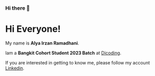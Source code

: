 ### Hi there 👋

<!--
**alyairzanr/alyairzanr** is a ✨ _special_ ✨ repository because its `README.md` (this file) appears on your GitHub profile.

Here are some ideas to get you started:

- 🔭 I’m currently working on ...
- 🌱 I’m currently learning ...
- 👯 I’m looking to collaborate on ...
- 🤔 I’m looking for help with ...
- 💬 Ask me about ...
- 📫 How to reach me: ...
- 😄 Pronouns: ...
- ⚡ Fun fact: ...
-->


# Hi Everyone! 

My name is **Alya Irzan Ramadhani**.

Iam a **Bangkit Cohort Student 2023 Batch** at [Dicoding](https://www.dicoding.com/).

If you are interested in getting to know me, please follow my account [Linkedin](https://www.linkedin.com/in/alya-irzan-ramadhani/).
